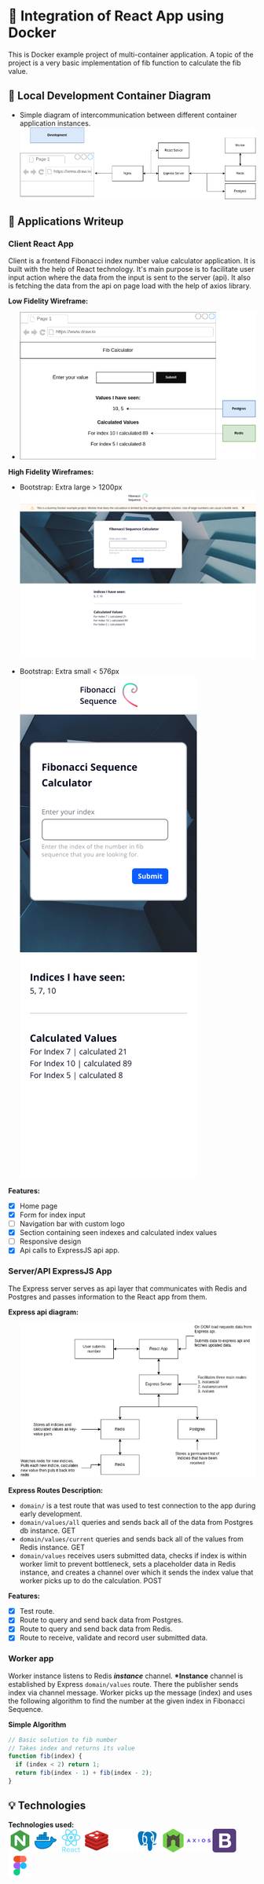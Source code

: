 # :whale: Integration of React App using Docker

This is Docker example project of multi-container application. A topic of the project is a very basic implementation of fib function to calculate the fib value.

## :office: Local Development Container Diagram

- Simple diagram of intercommunication between different container application instances.
  ![Diagram preview of intercommunication between applications](/assets/diagrams/docker-fib-calc.drawio.png)

## :pencil: Applications Writeup

### **Client React App**

Client is a frontend Fibonacci index number value calculator application. It is built with the help of React technology. It's main purpose is to facilitate user input action where the data from the input is sent to the server (api). It also is fetching the data from the api on page load with the help of axios library.

**Low Fidelity Wireframe:**

- ![Diagram preview of app functionality and sections data origin](/assets/diagrams/client-low-fid.drawio.png)

**High Fidelity Wireframes:**

- Bootstrap: Extra large > 1200px
  ![Desktop preview of client application UI](/assets/wireframes/bootstrap-extra-large-1200px.png)

- Bootstrap: Extra small < 576px
  <br>
  ![Mobile preview of client application UI](/assets/wireframes/bootstrap-extra-small-576px.png)

**Features:**

- [x] Home page
- [x] Form for index input
- [ ] Navigation bar with custom logo
- [x] Section containing seen indexes and calculated index values
- [ ] Responsive design
- [x] Api calls to ExpressJS api app.

### **Server/API ExpressJS App**

The Express server serves as api layer that communicates with Redis and Postgres and passes information to the React app from them.

**Express api diagram:**

- ![Diagram preview of express app functionality and services it fetches data from to server back to react app](/assets/diagrams/express-diagram.drawio.png)

**Express Routes Description:**

- `domain/` is a test route that was used to test connection to the app during early development.
- `domain/values/all` queries and sends back all of the data from Postgres db instance. GET
- `domain/values/current` queries and sends back all of the values from Redis instance. GET
- `domain/values` receives users submitted data, checks if index is within worker limit to prevent bottleneck, sets a placeholder data in Redis instance, and creates a channel over which it sends the index value that worker picks up to do the calculation. POST

**Features:**

- [x] Test route.
- [x] Route to query and send back data from Postgres.
- [x] Route to query and send back data from Redis.
- [x] Route to receive, validate and record user submitted data.

### **Worker app**

Worker instance listens to Redis **_instance_** channel. **\*Instance** channel is established by Express `domain/values` route. There the publisher sends index via channel message. Worker picks up the message (index) and uses the following algorithm to find the number at the given index in Fibonacci Sequence.

**Simple Algorithm**

```javascript
// Basic solution to fib number
// Takes index and returns its value
function fib(index) {
  if (index < 2) return 1;
  return fib(index - 1) + fib(index - 2);
}
```

## :bulb: Technologies

**Technologies used:**
<br>
![Nginx Icon](/assets/technologies/nginx.png)
![Docker Icon](/assets/technologies/docker.png)
![React Icon](/assets/technologies/react.png)
![Redis Icon](/assets/technologies/redis.png)
![Express Icon](/assets/technologies/expressjs.png)
![Postgresql Icon](/assets/technologies/postgresql.png)
![Nodemon Icon](/assets/technologies/nodemon.png)
![Axios Icon](/assets/technologies/axios.png)
![Bootstrap Icon](/assets/technologies/bootstrap.png)
![Figma Icon](/assets/technologies/figma.png)
